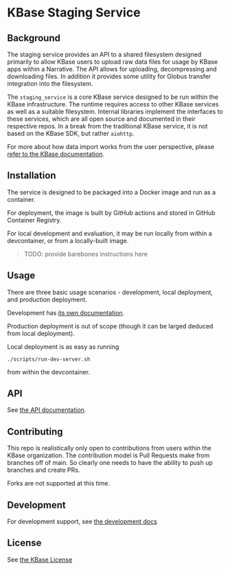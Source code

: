 # KBase Staging Service

## Background

The staging service provides an API to a shared filesystem designed primarily to
allow KBase users to upload raw data files for usage by KBase apps within a Narrative.
The API allows for uploading, decompressing and downloading files. In addition it
provides some utility for Globus transfer integration into the filesystem.

The `staging_service` is a core KBase service designed to be run within the KBase
infrastructure. The runtime requires access to other KBase services as well as a
suitable filesystem. Internal libraries implement the interfaces to these services,
which are all open source and documented in their respective repos.  In a break from the
traditional KBase service, it is not based on the KBase SDK, but rather `aiohttp`.

For more about how data import works from the user perspective, please [refer to the KBase
documentation](https://docs.kbase.us/getting-started/narrative/add-data).

## Installation

The service is designed to be packaged into a Docker image and run as a container.

For deployment, the image is built by GitHub actions and stored in GitHub Container
Registry.

For local development and evaluation, it may be run locally from within a devcontainer,
or from a locally-built image.

> TODO: provide barebones instructions here

## Usage

There are three basic usage scenarios - development, local deployment, and production
deployment.

Development has [its own documentation](./docs/development/inde.md).

Production deployment is out of scope (though it can be larged deduced from local
deployment).

Local deployment is as easy as running

```shell
./scripts/run-dev-server.sh
```

from within the devcontainer.

## API

See [the API documentation](./docs/api.md).

## Contributing

This repo is realistically only open to contributions from users within the KBase
organization. The contribution model is Pull Requests make from branches off of main. So
clearly one needs to have the ability to push up branches and create PRs.

Forks are not supported at this time.

## Development

For development support, see [the development docs](./docs/development.md)

## License

See [the KBase License](./LICENSE.md)

